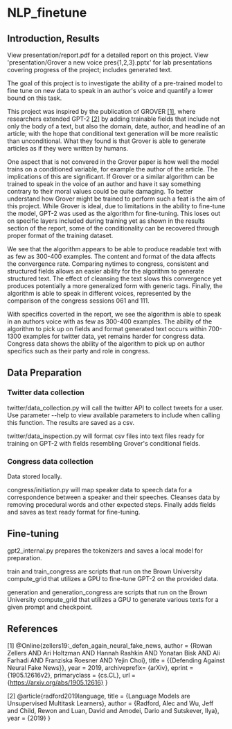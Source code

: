 # NLP_finetune

## Introduction, Results

View presentation/report.pdf for a detailed report on this project. View 'presentation/Grover 
a new voice pres{1,2,3}.pptx' for lab presentations covering progress of the project;
includes generated text.

The goal of this project is to investigate the ability of a pre-trained model to fine 
tune on new data to speak in an author's voice and quantify a lower bound on this task.

This project was inspired by the publication of GROVER [[1]](#1), 
where researchers extended GPT-2 [[2]](#2) by adding trainable fields that include
not only the body of a text, but also the domain, date, author, and headline of an article; with
the hope that conditional text generation will be more realistic than unconditional. What they
found is that Grover is able to generate articles as if they were written by humans.

One aspect that is not convered in the Grover paper is how well the model trains on a conditioned variable, for example
the author of the article. The implications of this are significant. If Grover or a similar algorithm
can be trained to speak in the voice of an author and have it say something contrary to their moral
values could be quite damaging. To better understand how Grover might be trained to perform such a
feat is the aim of this project. While Grover is ideal, due to limitations in the ability to fine-tune
the model, GPT-2 was used as the algorithm for fine-tuning. This loses out on specific layers included
during training yet as shown in the results section of the report, some of the conditionality can be recovered through
proper format of the training dataset.

We see that the algorithm appears to be able to produce readable text with as few as 300-400 examples. 
The content and format of the data affects the convergence rate. Comparing nytimes to congress, 
consistent and structured fields allows an easier ability for the algorithm to generate structured text. 
The effect of cleansing the text slows this convergence yet produces potentially a more generalized form
 with generic tags. Finally, the algorithm is able to speak in different voices, represented by the 
comparison of the congress sessions 061 and 111.

With specifics coverted in the report, we see the algorithm is able to speak in an authors voice with
as few as 300-400 examples. The ability of the algorithm to pick up on fields and format generated text
occurs within 700-1300 examples for twitter data, yet remains harder for congress data. Congress data
shows the ability of the algorithm to pick up on author specifics such as their party and role in congress.

## Data Preparation

### Twitter data collection

twitter/data_collection.py will call the twitter API to collect tweets for a user. Use parameter 
--help to view available parameters to include when calling this function. The results are saved as
a csv.

twitter/data_inspection.py will format csv files into text files ready for training on GPT-2 with
 fields resembling Grover's conditional fields.

### Congress data collection

Data stored locally.

congress/initiation.py will map speaker data to speech data for a correspondence between a speaker
and their speeches. Cleanses data by removing procedural words and other expected steps. Finally
adds fields and saves as text ready format for fine-tuning. 


## Fine-tuning

gpt2_internal.py prepares the tokenizers and saves a local model for preparation.

train and train_congress are scripts that run on the Brown University compute_grid that utilizes
a GPU to fine-tune GPT-2 on the provided data. 

generation and generation_congress are scripts that run on the Brown University compute_grid that 
utilizes a GPU to generate various texts for a given prompt and checkpoint.

## References

<a id="1">[1]</a>
@Online{zellers19:_defen_again_neural_fake_news,
  author       = {Rowan Zellers AND Ari Holtzman AND Hannah Rashkin
                  AND Yonatan Bisk AND Ali Farhadi AND Franziska
                  Roesner AND Yejin Choi},
  title	       = {{Defending Against Neural Fake News}},
  year	       = 2019,
  archiveprefix= {arXiv},
  eprint       = {1905.12616v2},
  primaryclass = {cs.CL},
  url = {https://arxiv.org/abs/1905.12616}
}

<a id="2">[2]</a>
@article{radford2019language,
  title        = {Language Models are Unsupervised Multitask Learners},
  author       = {Radford, Alec and Wu, Jeff and Child, Rewon and Luan, David and Amodei, Dario and Sutskever, Ilya},
  year         = {2019}
}
